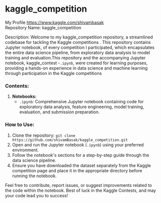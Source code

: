 # kaggle_competition
My Profile
https://www.kaggle.com/shivambasak 
<br>
Repository Name: kaggle_competition

Description:
Welcome to my kaggle_competition repository, a streamlined codebase for tackling the Kaggle competitions . This repository contains  Jupyter notebook, of every competition I participated, which encapsulates the entire data science pipeline, from exploratory data analysis to model training and evaluation.This repository and the accompanying Jupyter notebook, kaggle_contest -`.ipynb`, were created for learning purposes, providing a hands-on experience in data science and machine learning through participation in the Kaggle competitions 

### Contents:

1. **Notebooks:**
   - `.ipynb`: Comprehensive Jupyter notebook containing code for exploratory data analysis, feature engineering, model training, evaluation, and submission preparation.

### How to Use:

1. Clone the repository: `git clone https://github.com/shivamBasak/kaggle_competition.git`
2. Open and run the Jupyter notebook (`.ipynb`) using your preferred environment.
3. Follow the notebook's sections for a step-by-step guide through the data science pipeline.
4. Ensure you have downloaded the dataset separately from the Kaggle competition page and place it in the appropriate directory before running the notebook.

Feel free to contribute, report issues, or suggest improvements related to the code within the notebook. Best of luck in the Kaggle Contests, and may your code lead you to success!
